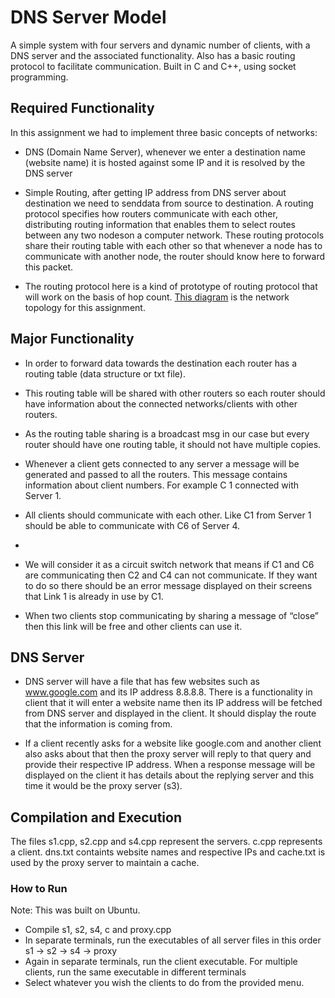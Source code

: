 # DNS Server Model
A simple system with four servers and dynamic number of clients, with a DNS server and the associated functionality.  Also has a basic routing protocol to facilitate communication. Built in C and C++, using socket programming. 

## Required Functionality
In this assignment we had to implement three basic concepts of networks:
- DNS (Domain Name Server), whenever we enter a destination name (website name) it is hosted against some IP and it is resolved by the DNS server

- Simple Routing, after getting IP address from DNS server about destination we need to senddata from source to destination.  A routing protocol specifies how routers communicate with each other, distributing routing information that enables them to select routes between any two nodeson a computer network. These routing protocols share their routing table with each other so that whenever a node has to communicate with another node, the router should know here to forward this packet. 

- The routing protocol here is a kind of prototype of routing protocol that will work on the basis of hop count. [This diagram](https://imgur.com/a/cBdcRl0) is the network topology for this assignment.

## Major Functionality
- In order to forward data towards the destination each router has a routing table (data structure or txt file).

- This routing table will be shared with other routers so each router should have information about the connected networks/clients with other routers. 

- As the routing table sharing is a broadcast msg in our case but every router should have one routing table, it should not have multiple copies.

- Whenever a client gets connected to any server a message will be generated and passed to all the routers. This message contains information about client numbers. For example C 1 connected with Server 1.

- All clients should communicate with each other. Like C1 from Server 1 should be able to communicate with C6 of Server 4.
-
- We will consider it as a circuit switch network that means if C1 and C6 are communicating then C2 and C4 can not communicate. If they want to do so there should be an error message displayed on their screens that Link 1 is already in use by C1.

- When two clients stop communicating by sharing a message of “close” then this link will be free and other clients can use it.

## DNS Server
- DNS server will have a file that has few websites such as www.google.com and its IP address 8.8.8.8. There is a functionality in client that it will enter a website name then its IP address will be fetched from DNS server and displayed in the client. It should display the route that the information is coming from.

- If a client recently asks for a website like google.com and another client also asks about that then the proxy server will reply to that query and provide their respective IP address. When a response message will be displayed on the client it has details about the replying server and this time it would be the proxy server (s3).

## Compilation and Execution
The files s1.cpp, s2.cpp and s4.cpp represent the servers. c.cpp represents a client. dns.txt containts website names and respective IPs and cache.txt is used by the proxy server to maintain a cache.

### How to Run
Note: This was built on Ubuntu.

- Compile s1, s2, s4, c and proxy.cpp
- In separate terminals, run the executables of all server files in this order s1 -> s2 -> s4 -> proxy
- Again in separate terminals, run the client executable. For multiple clients, run the same executable in different terminals
- Select whatever you wish the clients to do from the provided menu.
